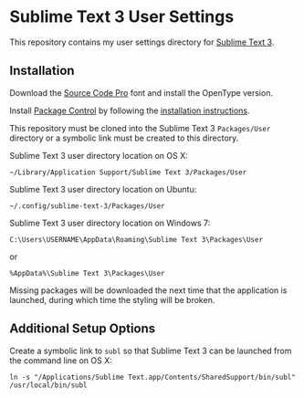 # Sublime Text 3 User Settings

This repository contains my user settings directory for [Sublime Text 3](https://www.sublimetext.com/3).


## Installation

Download the [Source Code Pro](https://github.com/adobe-fonts/source-code-pro) font and install the OpenType version.

Install [Package Control](https://packagecontrol.io) by following the [installation instructions](https://packagecontrol.io/installation).

This repository must be cloned into the Sublime Text 3 `Packages/User` directory or a symbolic link must be created to this directory.

Sublime Text 3 user directory location on OS X:

	~/Library/Application Support/Sublime Text 3/Packages/User

Sublime Text 3 user directory location on Ubuntu:

	~/.config/sublime-text-3/Packages/User

Sublime Text 3 user directory location on Windows 7:

	C:\Users\USERNAME\AppData\Roaming\Sublime Text 3\Packages\User

or

	%AppData%\Sublime Text 3\Packages\User

Missing packages will be downloaded the next time that the application is launched, during which time the styling will be broken.


## Additional Setup Options

Create a symbolic link to `subl` so that Sublime Text 3 can be launched from the command line on OS X:

    ln -s "/Applications/Sublime Text.app/Contents/SharedSupport/bin/subl" /usr/local/bin/subl
